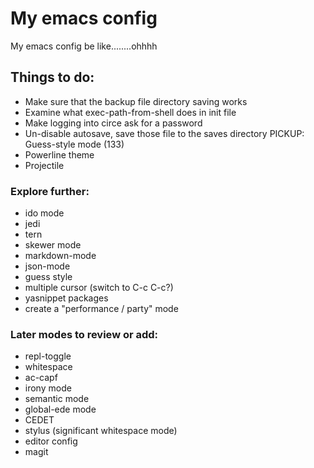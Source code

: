 # My emacs config
My emacs config be like........ohhhh


## Things to do:
 - Make sure that the backup file directory saving works
 - Examine what exec-path-from-shell does in init file
 - Make logging into circe ask for a password
 - Un-disable autosave, save those file to the saves directory
 PICKUP:
 Guess-style mode (133)
 - Powerline theme
 - Projectile
 
### Explore further:
- ido mode
- jedi
- tern
- skewer mode
- markdown-mode
- json-mode
- guess style
- multiple cursor (switch to C-c C-c?)
- yasnippet packages
- create a "performance / party" mode


### Later modes to review or add:
- repl-toggle
- whitespace
- ac-capf
- irony mode
- semantic mode
- global-ede mode
- CEDET
- stylus (significant whitespace mode)
- editor config
- magit
